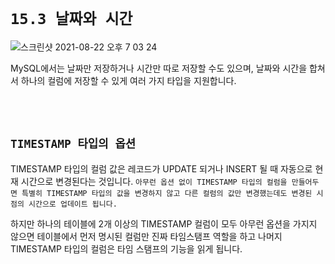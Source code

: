 # `15.3 날짜와 시간`

![스크린샷 2021-08-22 오후 7 03 24](https://user-images.githubusercontent.com/45676906/130351171-a80cf2c7-55e7-4d16-ae59-064a5c7c34d8.png)

MySQL에서는 날짜만 저장하거나 시간만 따로 저장할 수도 있으며, 날짜와 시간을 합쳐서 하나의 컬럼에 저장할 수 있게 여러 가지 타입을 지원합니다.

<br> <br>

## `TIMESTAMP 타입의 옵션`

TIMESTAMP 타입의 컬럼 값은 레코드가 UPDATE 되거나 INSERT 될 때 자동으로 현재 시간으로 변경된다는 것입니다.
`아무런 옵션 없이 TIMESTAMP 타입의 컬럼을 만들어두면 특별히 TIMESTAMP 타입의 값을 변경하지 않고 다른 컬럼의 값만 변경했는데도 변경된 시점의 시간으로 업데이트 됩니다.`

하지만 하나의 테이블에 2개 이상의 TIMESTAMP 컬럼이 모두 아무런 옵션을 가지지 않으면 테이블에서 먼저 명시된 컬럼만 진짜 타임스탬프 역할을 하고 나머지 TIMESTAMP 타입의 컬럼은 타임 스탬프의 기능을 읽게 됩니다.
